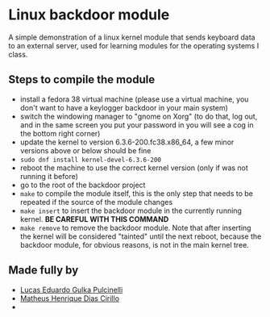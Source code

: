 # Linux backdoor module
A simple demonstration of a linux kernel module that sends keyboard data to an external server, used for learning modules for the operating systems I class.

## Steps to compile the module
- install a fedora 38 virtual machine (please use a virtual machine, you don't want to have a keylogger backdoor in your main system)
- switch the windowing manager to "gnome on Xorg" (to do that, log out, and in the same screen you put your password in you will see a cog in the bottom right corner)
- update the kernel to version 6.3.6-200.fc38.x86\_64, a few minor versions above or below should be fine
- `sudo dnf install kernel-devel-6.3.6-200`
- reboot the machine to use the correct kernel version (only if was not running it before)
- go to the root of the backdoor project
- `make` to compile the module itself, this is the only step that needs to be repeated if the source of the module changes
- `make insert` to insert the backdoor module in the currently running kernel. **BE CAREFUL WITH THIS COMMAND**
- `make remove` to remove the backdoor module. Note that after inserting the kernel will be considered "tainted" until the next reboot, because the backdoor module, for obvious reasons, is not in the main kernel tree.

## Made fully by
- [Lucas Eduardo Gulka Pulcinelli](https://github.com/lucasgpulcinelli)
- [Matheus Henrique Dias Cirillo](https://github.com/cirillom)
- 
